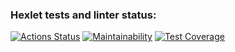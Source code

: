 ### Hexlet tests and linter status:
[![Actions Status](https://github.com/Lekopin13/java-project-61/workflows/hexlet-check/badge.svg)](https://github.com/Lekopin13/java-project-61/actions)
[![Maintainability](https://api.codeclimate.com/v1/badges/bc953fb0ab378995dab3/maintainability)](https://github.com/Lekopin13/java-project-61/actions)
[![Test Coverage](https://api.codeclimate.com/v1/badges/bc953fb0ab378995dab3/test_coverage)](https://github.com/Lekopin13/java-project-61/actions)
